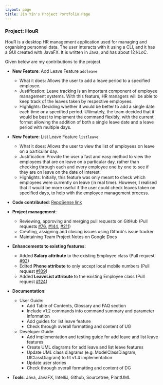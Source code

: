 ```yaml
---
layout: page
title: Jin Yin's Project Portfolio Page
---
```


### Project: HouR

HouR is a desktop HR management application used for managing and organising personnel data. The user interacts with it using a CLI, and it has a GUI created with JavaFX. It is written in Java, and has about 12 kLoC.

Given below are my contributions to the project.

* **New Feature**: Add Leave Feature `addleave`
  * What it does: Allows the user to add a leave period to a specified employee.
  * Justification: Leave tracking is an important component of employee management systems. With this feature, HR managers will be able to keep track of the leaves taken by respective employees.
  * Highlights: Deciding whether it would be better to add a single date each time or a specified period. 
    Ultimately, the team decided that it would be best to implement the command flexibly, with the current format allowing the addition of both a single leave date and a leave period with multiple days.


* **New Feature**: List Leave Feature `listleave`
  * What it does: Allows the user to view the list of employees on leave on a particular day.
  * Justification: Provide the user a fast and easy method to view the employees that are on leave on a particular day, rather than checking through each and every employee one by one to see if they are on leave on the date of interest.
  * Highlights: Initially, this feature was only meant to check which employees were currently on leave (in real time). However, I realised that it would be more useful if the user could check leaves taken on specified days, to help with the employee management process.


* **Code contributed**: [RepoSense link](https://nus-cs2103-ay2324s1.github.io/tp-dashboard/?search=miljyy&breakdown=true)


* **Project management**:
  * Reviewing, approving and merging pull requests on GitHub (Pull requests [#76](https://github.com/AY2324S1-CS2103T-W12-1/tp/pull/76), [#144](https://github.com/AY2324S1-CS2103T-W12-1/tp/pull/144), [#211](https://github.com/AY2324S1-CS2103T-W12-1/tp/pull/211))
  * Creating, assigning and closing issues using Github's issue tracker
  * Maintaining Team Project Notes on Google Docs


* **Enhancements to existing features**:
  * Added **Salary attribute** to the existing Employee class (Pull request [#92](https://github.com/AY2324S1-CS2103T-W12-1/tp/pull/92))
  * Edited **Phone attribute** to only accept local mobile numbers (Pull request [#109](https://github.com/AY2324S1-CS2103T-W12-1/tp/pull/109))
  * Added **LeaveList attribute** to the existing Employee class (Pull request [#124](https://github.com/AY2324S1-CS2103T-W12-1/tp/pull/124))


* **Documentation**:
  * User Guide:
    * Add Table of Contents, Glossary and FAQ section
    * Include v1.2 commands into command summary and parameter information
    * Add guides for list leave feature
    * Check through overall formatting and content of UG
  * Developer Guide:
    * Add implementation and testing guide for add leave and list leave features
    * Create UML diagrams for add leave and list leave features
    * Update UML class diagrams (e.g. ModelClassDiagram, UIClassDiagram) to fit v1.4 implementation
    * Update user stories
    * Check through overall formatting and content of DG


* **Tools**: Java, JavaFX, IntelliJ, Github, Sourcetree, PlantUML
